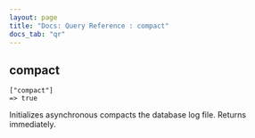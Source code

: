 ```yaml
---
layout: page
title: "Docs: Query Reference : compact"
docs_tab: "qr"
---
```


compact
-------

    ["compact"]
    => true

Initializes asynchronous compacts the database log file. Returns immediately.